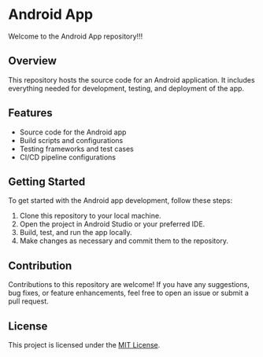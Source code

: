 # Android App


Welcome to the Android App repository!!!

## Overview

This repository hosts the source code for an Android application. It includes everything needed for development, testing, and deployment of the app.

## Features

- Source code for the Android app
- Build scripts and configurations
- Testing frameworks and test cases
- CI/CD pipeline configurations

## Getting Started

To get started with the Android app development, follow these steps:

1. Clone this repository to your local machine.
2. Open the project in Android Studio or your preferred IDE.
3. Build, test, and run the app locally.
4. Make changes as necessary and commit them to the repository.

## Contribution

Contributions to this repository are welcome! If you have any suggestions, bug fixes, or feature enhancements, feel free to open an issue or submit a pull request.

## License

This project is licensed under the [MIT License](LICENSE).
